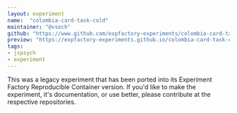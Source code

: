 ```yaml
---
layout: experiment
name:  "colombia-card-task-cold"
maintainer: "@vsoch"
github: "https://www.github.com/expfactory-experiments/colombia-card-task-cold"
preview: "https://expfactory-experiments.github.io/colombia-card-task-cold"
tags:
- jspsych
- experiment
---
```


This was a legacy experiment that has been ported into its Experiment Factory Reproducible Container version. If you'd like to make the experiment, it's documentation, or use better, please contribute at the respective repositories.
